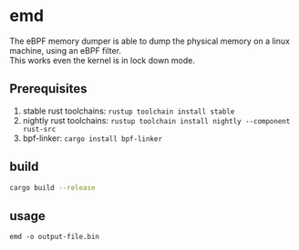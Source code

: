 # emd
The eBPF memory dumper is able to dump the physical memory on a linux machine, using an eBPF filter.  
This works even the kernel is in lock down mode. 

## Prerequisites

1. stable rust toolchains: `rustup toolchain install stable`
2. nightly rust toolchains: `rustup toolchain install nightly --component rust-src`
3. bpf-linker: `cargo install bpf-linker`

## build

```bash
cargo build --release
```

## usage
```
emd -o output-file.bin
```

